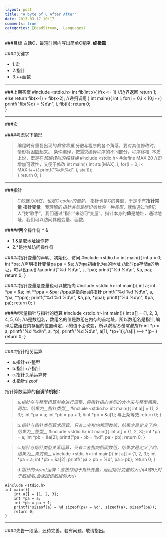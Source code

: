 ```yaml
---
layout: post
title: "A byte of C After After"
date: 2013-03-17 10:17
comments: true
categories: [HeadStream,  Languages]
---
```


###目标
白话C，最短时间内写出简单C程序.
**终极篇**

####关键字
+ 1.宏
+ 2.指针
+ 3.++函数

----    

###上期答案
    #include <stdio.h>
    int fib(int x){
        if(x <= 1)  //边界返回
            return 1;        
        else 
            return fib(x-1) + fib(x-2); //递归调用
    }
    int main(){
        int i;
        for(i = 0;i < 10;i++)
            printf("fib(%d) = %d\n", i, fib(i));
        return 0;    
    }

---

###宏

####考虑以下情形
>编程时有重复出现的*数值常量*,分散与程序的各个角落，要对其值修改时，情形将困囧起来。
>条件编译，按需求编译程序的不同部分，程序移植.
本质上说，宏是在*预编译时的纯替换*
    #include <stdio.h>
    #define MAX 20 //即增加可读性，又便于修改
    int main(){
        int stu[MAX], i;
        for(i = 0;i < MAX;i++){
            printf("%d\t%d", i, stu[i]);        
        }
        return 0;
    }

---

###指针
>*C的魅力所在，也是C coder的噩梦。*
指针也是C的类型，于是乎有**指针常量** **指针变量**。我理解的*指针类型是标识地址的一种类型*，就像通过“经纪人”找“歌手”，我们通过“指针”来访问“变量”。指针本身的**值**是地址，通过地址，我们可以访问其他变量、函数。

#####两个操作符 * &
+ 1.&是取地址操作符
+ 2.\*是地址访问操作符

#####指针变量的声明、初始化、访问
    #include <stdio.h>
    int main(){
        int a = 0;
        int *pa; //声明指针变量pa
        pa = &a;    //为pa初始化为a的地址
        //此时pa存储a的地址，可以说pa指向a 
        printf("%d %d\n", a, *pa);
        printf("%d %d\n", &a, pa);
        return 0;
    }

#####指针变量是变量也可以被指向
    #include <stdio.h>
    int main(){
        int a;
        int *pa = &a;
        int **ppa = &pa; //ppa是指向pa的指针
        printf("%d %d %d\n", a, *pa, **ppa);
        printf("%d %d %d\n", &a, pa, *ppa);
        printf("%d %d\n", &pa, pa);
        return 0;
    }

#####常量指针与指针的运算
    #include <stdio.h>
    int main(){
        int a[] = {1, 2, 3, 4, 5, 6};    //a是数组名，数组名的值是数组在内存的首地址，所以数组名是指针;编译后数组在内存里的位置确定，a的值不会改变，所以*数组名是常量指针*
        int *p = a;
        printf("%d %d\n", a, *p);
        printf("%d %d\n", a[1], *(p+1));//a[i] <==> *(p+i)
        return 0;
    }    

----

####指针相关运算
+ a.指针+/-整型
+ b.指针+/-指针
+ c.指针关系运算符
+ d.指针sizeof

指针算数运算的**自调节机制**：
>a.*指针在与整型运算前会进行调整，将指针指向类型的大小来与整型相乘，再加。结果为__指针类型__*
    #include <stdio.h>
    int main(){
        int a[] = {1, 2, 3};
        int *pa = a;
        int *pb = pa + 1; 
        //int *pb = &a[1]; 与上条等效
        return 0;
    }

>b.*指针与指针类型算术运算，只有二者指向相同数组，结果才是定义了的。结果为__整型__*
    #include <stdio.h>
    int main(){
        int a[] = {1, 2, 3};
        int *pa = a;
        int *pb = &a[2]; 
        printf("pa - pb = %d", pa - pb);
        return 0;
    }


>c.*指针与指针类型关系运算，只有二者指向相同数组，结果才是定义了的。结果为__真或假__*
    #include <stdio.h>
    int main(){
        int a[] = {1, 2, 3};
        int *pa = a;
        int *pb = &a[2]; 
        printf("pa > pb = %d", pa > pb);
        return 0;
    }

>d.*指针的sizeof运算：直接作用于指针变量，返回指针变量的大小(4或8);对于数组名,会返回该数组的大小*

    #include <stdio.h>
    int main(){
        int a[] = {1, 2, 3};
        int *pa = a;
        int *pb = pa + 1; 
        printf("sizeof(a) = %d sizeof(pa) = %d", sizeof(a), sizeof(pa));
        return 0;
    }

---

####先告一段落，还待完善。若有问题，敬请指出。
